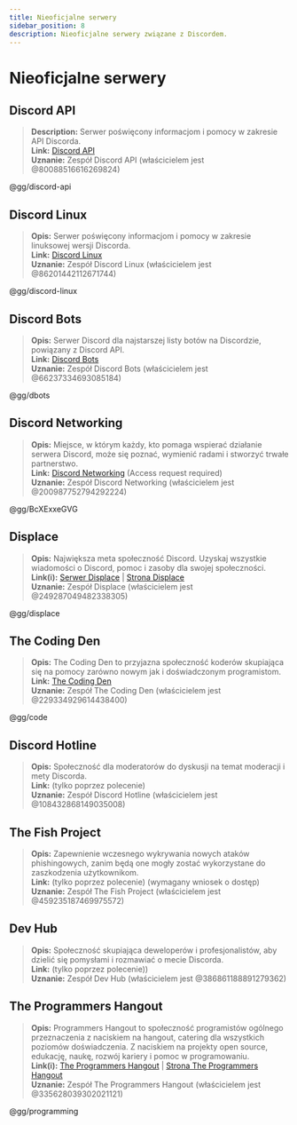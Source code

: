 ```yaml
---
title: Nieoficjalne serwery
sidebar_position: 8
description: Nieoficjalne serwery związane z Discordem.
---
```


# Nieoficjalne serwery

## **Discord API**
> __Description:__ Serwer poświęcony informacjom i pomocy w zakresie API Discorda.   <br/>
__Link:__ [Discord API](https://discord.gg/discord-api)   <br/>
__Uznanie:__ Zespół Discord API (właścicielem jest @80088516616269824)

@gg/discord-api

## **Discord Linux**
> __Opis:__ Serwer poświęcony informacjom i pomocy w zakresie linuksowej wersji Discorda.   <br/>
__Link:__ [Discord Linux](https://discord.gg/discord-linux)   <br/>
__Uznanie:__ Zespół Discord Linux (właścicielem jest @86201442112671744)

@gg/discord-linux

## **Discord Bots**
> __Opis:__ Serwer Discord dla najstarszej listy botów na Discordzie, powiązany z Discord API.   <br/>
__Link:__ [Discord Bots](https://discord.gg/dbots)   <br/>
__Uznanie:__ Zespół Discord Bots (właścicielem jest @66237334693085184)

@gg/dbots

## **Discord Networking**
> __Opis:__ Miejsce, w którym każdy, kto pomaga wspierać działanie serwera Discord, może się poznać, wymienić radami i stworzyć trwałe partnerstwo.   <br/>
__Link:__ [Discord Networking](https://discord.gg/BcXExxeGVG) (Access request required)   <br/>
__Uznanie:__ Zespół Discord Networking (właścicielem jest @200987752794292224)

@gg/BcXExxeGVG


## **Displace** 
> __Opis:__ Największa meta społeczność Discord. Uzyskaj wszystkie wiadomości o Discord, pomoc i zasoby dla swojej społeczności.   <br/>
__Link(i):__ [Serwer Displace](https://discord.gg/displace) | [Strona Displace](https://dat.place/)   <br/>
__Uznanie:__ Zespół Displace (właścicielem jest @249287049482338305)

@gg/displace

## **The Coding Den**
> __Opis:__  The Coding Den to przyjazna społeczność koderów skupiająca się na pomocy zarówno nowym jak i doświadczonym programistom.   <br/>
__Link:__ [The Coding Den](https://discord.gg/code)   <br/>
__Uznanie:__ Zespół The Coding Den (właścicielem jest @229334929614438400)

@gg/code

## **Discord Hotline**
> __Opis:__ Społeczność dla moderatorów do dyskusji na temat moderacji i mety Discorda.   <br/>
__Link:__ (tylko poprzez polecenie)   <br/>
__Uznanie:__ Zespół Discord Hotline (właścicielem jest @108432868149035008)

## **The Fish Project**
> __Opis:__ Zapewnienie wczesnego wykrywania nowych ataków phishingowych, zanim będą one mogły zostać wykorzystane do zaszkodzenia użytkownikom.   <br/>
__Link:__ (tylko poprzez polecenie) (wymagany wniosek o dostęp)   <br/>
__Uznanie:__ Zespół The Fish Project (właścicielem jest @459235187469975572)

## **Dev Hub**
> __Opis:__ Społeczność skupiająca deweloperów i profesjonalistów, aby dzielić się pomysłami i rozmawiać o mecie Discorda.   <br/>
__Link:__ (tylko poprzez polecenie))   <br/>
__Uznanie:__ Zespół Dev Hub (właścicielem jest @386861188891279362)

## **The Programmers Hangout** 
> __Opis:__ Programmers Hangout to społeczność programistów ogólnego przeznaczenia z naciskiem na hangout, catering dla wszystkich poziomów doświadczenia. Z naciskiem na projekty open source, edukację, naukę, rozwój kariery i pomoc w programowaniu.  <br/>
__Link(i):__ [The Programmers Hangout](https://discord.gg/programming) | [Strona The Programmers Hangout](https://theprogrammershangout.com/)   <br/>
__Uznanie:__ Zespół The Programmers Hangout (właścicielem jest @335628039302021121)

@gg/programming
